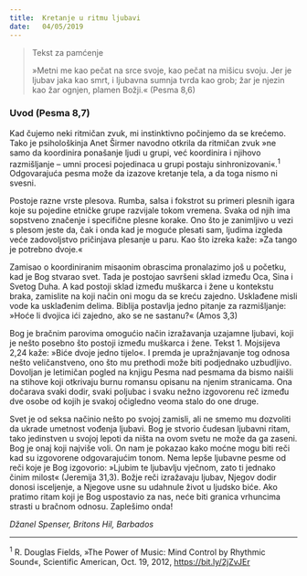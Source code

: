 ```yaml
---
title:  Kretanje u ritmu ljubavi
date:   04/05/2019
---
```


> <p>Tekst za pamćenje</p>
> »Metni me kao pečat na srce svoje, kao pečat na mišicu svoju. Jer je ljubav jaka kao smrt, i ljubavna sumnja tvrda kao grob; žar je njezin kao žar ognjen, plamen Božji.« (Pesma 8,6)

### Uvod (Pesma 8,7)

Kad čujemo neki ritmičan zvuk, mi instinktivno počinjemo da se krećemo. Tako je psihološkinja Anet Širmer navodno otkrila da ritmičan zvuk »ne samo da koordinira ponašanje ljudi u grupi, već koordinira i njihovo razmišljanje – umni procesi pojedinaca u grupi postaju sinhronizovani«.<sup>1</sup> Odgovarajuća pesma može da izazove kretanje tela, a da toga nismo ni svesni.

Postoje razne vrste plesova. Rumba, salsa i fokstrot su primeri plesnih igara koje su pojedine etničke grupe razvijale tokom vremena. Svaka od njih ima sopstveno značenje i specifične plesne korake. Ono što je zanimljivo u vezi s plesom jeste da, čak i onda kad je moguće plesati sam, ljudima izgleda veće zadovoljstvo pričinjava plesanje u paru. Kao što izreka kaže: »Za tango je potrebno dvoje.«

Zamisao o koordiniranim misaonim obrascima pronalazimo još u početku, kad je Bog stvarao svet. Tada je postojao savršeni sklad između Oca, Sina i Svetog Duha. A kad postoji sklad između muškarca i žene u kontekstu braka, zamislite na koji način oni mogu da se kreću zajedno. Usklađene misli vode ka usklađenim delima. Biblija postavlja jedno pitanje za razmišljanje: »Hoće li dvojica ići zajedno, ako se ne sastanu?« (Amos 3,3)

Bog je bračnim parovima omogućio način izražavanja uzajamne ljubavi, koji je nešto posebno što postoji između muškarca i žene. Tekst 1. Mojsijeva 2,24 kaže: »Biće dvoje jedno tijelo«. I premda je  upražnjavanje tog odnosa nešto veličanstveno, ono što mu prethodi može biti podjednako uzbudljivo. Dovoljan je letimičan pogled na knjigu Pesma nad pesmama da bismo naišli na stihove koji otkrivaju burnu romansu opisanu na njenim stranicama. Ona dočarava svaki dodir, svaki poljubac i svaku nežno izgovorenu reč između dve osobe od kojih je svakoj očigledno veoma stalo do one druge.

Svet je od seksa načinio nešto po svojoj zamisli, ali ne smemo mu dozvoliti da ukrade umetnost vođenja ljubavi. Bog je stvorio čudesan ljubavni ritam, tako jedinstven u svojoj lepoti da ništa na ovom svetu ne može da ga zaseni. Bog je onaj koji najviše voli. On nam je pokazao kako moćne mogu biti reči kad su izgovorene odgovarajućim tonom. Nema lepše ljubavne pesme od reči koje je Bog izgovorio: »Ljubim te ljubavlju vječnom, zato ti jednako činim milost« (Jeremija 31,3). Božje reči izražavaju ljubav, Njegov dodir donosi isceljenje, a Njegove usne su udahnule život u ljudsko biće. Ako pratimo ritam koji je Bog uspostavio za nas, neće biti granica vrhuncima strasti u bračnom odnosu. Zaplešimo onda!

*Džanel Spenser, Britons Hil, Barbados*

______________

<sup>1</sup>	R. Douglas Fields, »The Power of Music: Mind Control by Rhythmic Sound«, Scientific American, Oct. 19, 2012, https://bit.ly/2jZvJEr
